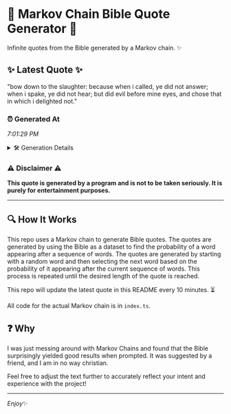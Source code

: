 # 📖 Markov Chain Bible Quote Generator 📖

Infinite quotes from the Bible generated by a Markov chain. ✨

## ✨ Latest Quote ✨
"bow down to the slaughter: because when i called, ye did not answer; when i spake, ye did not hear; but did evil before mine eyes, and chose that in which i delighted not."

### ⏰ Generated At
*7:01:29 PM*

<details>
    <summary>🛠️ Generation Details</summary>
    <p>
        <strong>🌱 Seed:</strong> bow<br>
        <strong>🔄 Iterations:</strong> 33<br>
        <strong>📜 Context History:</strong><br>[ bow ]: down<br>[ bow, down ]: to<br>[ bow, down, to ]: the<br>[ bow, down, to, the ]: slaughter:<br>[ bow, down, to, the, slaughter: ]: because<br>[ bow, down, to, the, slaughter:, because ]: when<br>[ down, to, the, slaughter:, because, when ]: i<br>[ to, the, slaughter:, because, when, i ]: called,<br>[ the, slaughter:, because, when, i, called, ]: ye<br>[ slaughter:, because, when, i, called,, ye ]: did<br>[ because, when, i, called,, ye, did ]: not<br>[ when, i, called,, ye, did, not ]: answer;<br>[ i, called,, ye, did, not, answer; ]: when<br>[ called,, ye, did, not, answer;, when ]: i<br>[ ye, did, not, answer;, when, i ]: spake,<br>[ did, not, answer;, when, i, spake, ]: ye<br>[ not, answer;, when, i, spake,, ye ]: did<br>[ answer;, when, i, spake,, ye, did ]: not<br>[ when, i, spake,, ye, did, not ]: hear;<br>[ i, spake,, ye, did, not, hear; ]: but<br>[ spake,, ye, did, not, hear;, but ]: did<br>[ ye, did, not, hear;, but, did ]: evil<br>[ did, not, hear;, but, did, evil ]: before<br>[ not, hear;, but, did, evil, before ]: mine<br>[ hear;, but, did, evil, before, mine ]: eyes,<br>[ but, did, evil, before, mine, eyes, ]: and<br>[ did, evil, before, mine, eyes,, and ]: chose<br>[ evil, before, mine, eyes,, and, chose ]: that<br>[ before, mine, eyes,, and, chose, that ]: in<br>[ mine, eyes,, and, chose, that, in ]: which<br>[ eyes,, and, chose, that, in, which ]: i<br>[ and, chose, that, in, which, i ]: delighted<br>[ chose, that, in, which, i, delighted ]: not.<br>
    </p>
</details>

### ⚠️ Disclaimer ⚠️
**This quote is generated by a program and is not to be taken seriously. It is purely for entertainment purposes.**

---

## 🔍 How It Works

This repo uses a Markov chain to generate Bible quotes. The quotes are generated by using the Bible as a dataset to find the probability of a word appearing after a sequence of words. The quotes are generated by starting with a random word and then selecting the next word based on the probability of it appearing after the current sequence of words. This process is repeated until the desired length of the quote is reached.

This repo will update the latest quote in this README every 10 minutes. ⏳

All code for the actual Markov chain is in `index.ts`.

## ❓ Why

I was just messing around with Markov Chains and found that the Bible surprisingly yielded good results when prompted. 
It was suggested by a friend, and I am in no way christian.

Feel free to adjust the text further to accurately reflect your intent and experience with the project!

---

*Enjoy*✨
